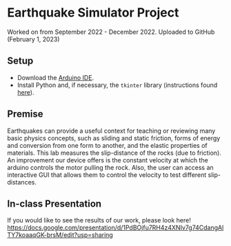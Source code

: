 # Earthquake Simulator Project
Worked on from September 2022 - December 2022. Uploaded to GitHub (February 1, 2023)
## Setup
- Download the [Arduino IDE](https://www.arduino.cc/en/software).
- Install Python and, if necessary, the `tkinter` library (instructions found [here](https://www.geeksforgeeks.org/how-to-install-tkinter-in-windows/)).
## Premise
Earthquakes can provide a useful context for teaching or reviewing many basic physics concepts, such as sliding and static friction, forms of energy and conversion from one form to another, and the elastic properties of materials. This lab measures the slip-distance of the rocks (due to friction). An improvement our device offers is the constant velocity at which the arduino controls the motor pulling the rock. Also, the user can access an interactive GUI that allows them to control the velocity to test different slip-distances.
## In-class Presentation
If you would like to see the results of our work, please look here!
https://docs.google.com/presentation/d/1PdBOjfu7RH4z4XNIv7g74CdangAlTY7koaaqGK-brsM/edit?usp=sharing